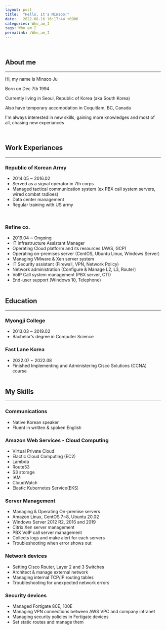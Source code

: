 ```yaml
---
layout: post
title:  "Hello, It's Minsoo!"
date:   2022-08-16 16:17:44 +0900
categories: Who_am_I
tags: Who_am_I
permalink: /Who_am_I
---
```

<Br>

## **About me**
--- 
Hi, my name is Minsoo Ju

Born on Dec 7th 1994

Currently living in Seoul, Republic of Korea (aka South Korea)

Also have temporary accomodation in Coquitlam, BC, Canada

I'm always interested in new skills, gaining more knowledges and most of all, chasing new experiances

<br>

## **Work Experiances**

---

### **Republic of Korean Army**

- 2014.05 ~ 2016.02
- Served as a signal operator in 7th corps
- Managed tactical communication system (ex PBX call system servers, wired combat radioes)
- Data center management
- Regular training with US army
<br> 

### **Refine co.**

- 2019.04 ~ Ongoing
- IT Infrastructure Assistant Manager
- Operating Cloud platform and its resources (AWS, GCP)
- Operating on-premises server (CentOS, Ubuntu Linux, Windows Server)
- Managing VMware & Xen server system 
- IT Security assistant (Firewall, VPN, Network Policy)
- Network administration (Configure & Manage L2, L3, Router)
- VoIP Call system management (PBX server, CTI)
- End-user support (Windows 10, Telephone)
<br><br>

## **Education**

---
### **Myongji College** 
- 2013.03 ~ 2019.02
- Bachelor's degree in Computer Science


### **Fast Lane Korea**
- 2022.07 ~ 2022.08
- Finished Implementing and Administering Cisco Solutions (CCNA) course 
<br><br>
## **My Skills**
---

### **Communications** ###

- Native Korean speaker
- Fluent in written & spoken English 

### **Amazon Web Services - Cloud Computing**

- Virtual Private Cloud
- Elactic Cloud Computing (EC2)
- Lambda
- Route53
- S3 storage
- IAM
- CloudWatch
- Elastic Kubernetes Service(EKS)

### **Server Management**

- Managing & Operating On-premise servers
- Amazon Linux, CentOS 7~8, Ubuntu 20.02
- Windows Server 2012 R2, 2016 and 2019
- Citrix Xen server management
- PBX VoIP call server management
- Collects logs and make alert for each servers
- Troubleshooting when error shows out

### **Network devices**

- Setting Cisco Router, Layer 2 and 3 Switches
- Architect & manage external network 
- Managing internal TCP/IP routing tables
- Troubleshooting for unexpected network errors 

### **Security devices**

- Managed Fortigate 80E, 100E
- Managing VPN connections between AWS VPC and company intranet
- Managing security policies in Fortigate devices
- Set static routes and manage them
